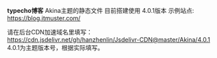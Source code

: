 **typecho博客** 
Akina主题的静态文件
目前搭建使用 4.0.1版本
示例站点:
https://blog.itmuster.com/

请在后台CDN加速域名里填写：
https://cdn.jsdelivr.net/gh/hanzhenlin/Jsdelivr-CDN@master/Akina/4.0.1
4.0.1为主题版本号，根据实际填写。
